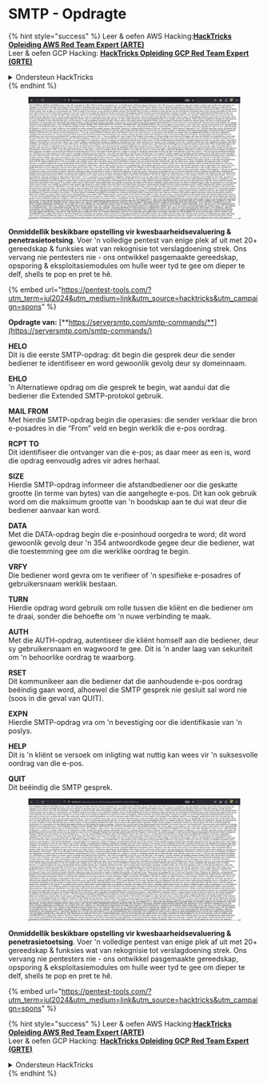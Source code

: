 # SMTP - Opdragte

{% hint style="success" %}
Leer & oefen AWS Hacking:<img src="/.gitbook/assets/arte.png" alt="" data-size="line">[**HackTricks Opleiding AWS Red Team Expert (ARTE)**](https://training.hacktricks.xyz/courses/arte)<img src="/.gitbook/assets/arte.png" alt="" data-size="line">\
Leer & oefen GCP Hacking: <img src="/.gitbook/assets/grte.png" alt="" data-size="line">[**HackTricks Opleiding GCP Red Team Expert (GRTE)**<img src="/.gitbook/assets/grte.png" alt="" data-size="line">](https://training.hacktricks.xyz/courses/grte)

<details>

<summary>Ondersteun HackTricks</summary>

* Kyk na die [**subskripsie planne**](https://github.com/sponsors/carlospolop)!
* **Sluit aan by die** 💬 [**Discord groep**](https://discord.gg/hRep4RUj7f) of die [**telegram groep**](https://t.me/peass) of **volg** ons op **Twitter** 🐦 [**@hacktricks\_live**](https://twitter.com/hacktricks\_live)**.**
* **Deel hacking truuks deur PRs in te dien aan die** [**HackTricks**](https://github.com/carlospolop/hacktricks) en [**HackTricks Cloud**](https://github.com/carlospolop/hacktricks-cloud) github repos.

</details>
{% endhint %}

<figure><img src="../../.gitbook/assets/image (14) (1).png" alt=""><figcaption></figcaption></figure>

**Onmiddellik beskikbare opstelling vir kwesbaarheidsevaluering & penetrasietoetsing**. Voer 'n volledige pentest van enige plek af uit met 20+ gereedskap & funksies wat van rekognisie tot verslagdoening strek. Ons vervang nie pentesters nie - ons ontwikkel pasgemaakte gereedskap, opsporing & eksploitasiemodules om hulle weer tyd te gee om dieper te delf, shells te pop en pret te hê.

{% embed url="https://pentest-tools.com/?utm_term=jul2024&utm_medium=link&utm_source=hacktricks&utm_campaign=spons" %}

**Opdragte van:** [**https://serversmtp.com/smtp-commands/**](https://serversmtp.com/smtp-commands/)

**HELO**\
Dit is die eerste SMTP-opdrag: dit begin die gesprek deur die sender bediener te identifiseer en word gewoonlik gevolg deur sy domeinnaam.

**EHLO**\
'n Alternatiewe opdrag om die gesprek te begin, wat aandui dat die bediener die Extended SMTP-protokol gebruik.

**MAIL FROM**\
Met hierdie SMTP-opdrag begin die operasies: die sender verklaar die bron e-posadres in die “From” veld en begin werklik die e-pos oordrag.

**RCPT TO**\
Dit identifiseer die ontvanger van die e-pos; as daar meer as een is, word die opdrag eenvoudig adres vir adres herhaal.

**SIZE**\
Hierdie SMTP-opdrag informeer die afstandbediener oor die geskatte grootte (in terme van bytes) van die aangehegte e-pos. Dit kan ook gebruik word om die maksimum grootte van 'n boodskap aan te dui wat deur die bediener aanvaar kan word.

**DATA**\
Met die DATA-opdrag begin die e-posinhoud oorgedra te word; dit word gewoonlik gevolg deur 'n 354 antwoordkode gegee deur die bediener, wat die toestemming gee om die werklike oordrag te begin.

**VRFY**\
Die bediener word gevra om te verifieer of 'n spesifieke e-posadres of gebruikersnaam werklik bestaan.

**TURN**\
Hierdie opdrag word gebruik om rolle tussen die kliënt en die bediener om te draai, sonder die behoefte om 'n nuwe verbinding te maak.

**AUTH**\
Met die AUTH-opdrag, autentiseer die kliënt homself aan die bediener, deur sy gebruikersnaam en wagwoord te gee. Dit is 'n ander laag van sekuriteit om 'n behoorlike oordrag te waarborg.

**RSET**\
Dit kommunikeer aan die bediener dat die aanhoudende e-pos oordrag beëindig gaan word, alhoewel die SMTP gesprek nie gesluit sal word nie (soos in die geval van QUIT).

**EXPN**\
Hierdie SMTP-opdrag vra om 'n bevestiging oor die identifikasie van 'n poslys.

**HELP**\
Dit is 'n kliënt se versoek om inligting wat nuttig kan wees vir 'n suksesvolle oordrag van die e-pos.

**QUIT**\
Dit beëindig die SMTP gesprek.

<figure><img src="../../.gitbook/assets/image (14) (1).png" alt=""><figcaption></figcaption></figure>

**Onmiddellik beskikbare opstelling vir kwesbaarheidsevaluering & penetrasietoetsing**. Voer 'n volledige pentest van enige plek af uit met 20+ gereedskap & funksies wat van rekognisie tot verslagdoening strek. Ons vervang nie pentesters nie - ons ontwikkel pasgemaakte gereedskap, opsporing & eksploitasiemodules om hulle weer tyd te gee om dieper te delf, shells te pop en pret te hê.

{% embed url="https://pentest-tools.com/?utm_term=jul2024&utm_medium=link&utm_source=hacktricks&utm_campaign=spons" %}

{% hint style="success" %}
Leer & oefen AWS Hacking:<img src="/.gitbook/assets/arte.png" alt="" data-size="line">[**HackTricks Opleiding AWS Red Team Expert (ARTE)**](https://training.hacktricks.xyz/courses/arte)<img src="/.gitbook/assets/arte.png" alt="" data-size="line">\
Leer & oefen GCP Hacking: <img src="/.gitbook/assets/grte.png" alt="" data-size="line">[**HackTricks Opleiding GCP Red Team Expert (GRTE)**<img src="/.gitbook/assets/grte.png" alt="" data-size="line">](https://training.hacktricks.xyz/courses/grte)

<details>

<summary>Ondersteun HackTricks</summary>

* Kyk na die [**subskripsie planne**](https://github.com/sponsors/carlospolop)!
* **Sluit aan by die** 💬 [**Discord groep**](https://discord.gg/hRep4RUj7f) of die [**telegram groep**](https://t.me/peass) of **volg** ons op **Twitter** 🐦 [**@hacktricks\_live**](https://twitter.com/hacktricks\_live)**.**
* **Deel hacking truuks deur PRs in te dien aan die** [**HackTricks**](https://github.com/carlospolop/hacktricks) en [**HackTricks Cloud**](https://github.com/carlospolop/hacktricks-cloud) github repos.

</details>
{% endhint %}
